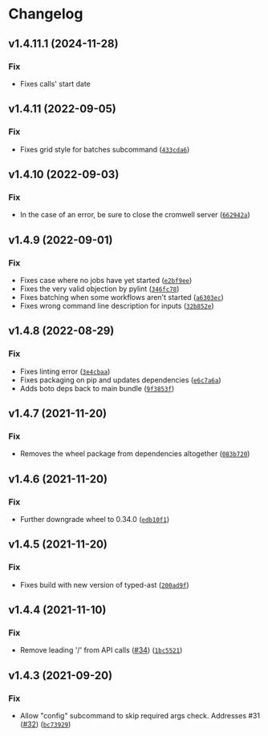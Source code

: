 # Changelog

<!--next-version-placeholder-->

## v1.4.11.1 (2024-11-28)
### Fix
* Fixes calls' start date

## v1.4.11 (2022-09-05)
### Fix
* Fixes grid style for batches subcommand ([`433cda6`](https://github.com/stjudecloud/oliver/commit/433cda622d66f22557b45e2322f65f460766d12c))

## v1.4.10 (2022-09-03)
### Fix
* In the case of an error, be sure to close the cromwell server ([`662942a`](https://github.com/stjudecloud/oliver/commit/662942acc8fe7e5a07d03cac2cb447e1d3a09715))

## v1.4.9 (2022-09-01)
### Fix
* Fixes case where no jobs have yet started ([`e2bf9ee`](https://github.com/stjudecloud/oliver/commit/e2bf9ee8ee3caa07af766bacdb069e1a4a39d5e8))
* Fixes the very valid objection by pylint ([`346fc78`](https://github.com/stjudecloud/oliver/commit/346fc78afe7bea593101f67ad11ff3bf96560f8c))
* Fixes batching when some workflows aren't started ([`a6303ec`](https://github.com/stjudecloud/oliver/commit/a6303ec5a91ae04014aad34660c2fcb2a6d358aa))
* Fixes wrong command line description for inputs ([`32b852e`](https://github.com/stjudecloud/oliver/commit/32b852e695982c11555de963e5a410b16c99e0a3))

## v1.4.8 (2022-08-29)
### Fix
* Fixes linting error ([`3e4cbaa`](https://github.com/stjudecloud/oliver/commit/3e4cbaad6ec392d26bbf1dfba29e6aa06f419b8a))
* Fixes packaging on pip and updates dependencies ([`e6c7a6a`](https://github.com/stjudecloud/oliver/commit/e6c7a6aaf16b955d1baed7a5df78ea3f49600693))
* Adds boto deps back to main bundle ([`9f3853f`](https://github.com/stjudecloud/oliver/commit/9f3853ffdedff4a90da8c14aeeb505407f1e357b))

## v1.4.7 (2021-11-20)
### Fix
* Removes the wheel package from dependencies altogether ([`083b720`](https://github.com/stjudecloud/oliver/commit/083b7209bd45a2f1cc4ac51b8226498b0bb4af56))

## v1.4.6 (2021-11-20)
### Fix
* Further downgrade wheel to 0.34.0 ([`edb10f1`](https://github.com/stjudecloud/oliver/commit/edb10f1ad5023cffe6322b3f360f33a0fdb6bce5))

## v1.4.5 (2021-11-20)
### Fix
* Fixes build with new version of typed-ast ([`200ad9f`](https://github.com/stjudecloud/oliver/commit/200ad9ff74a03628e6c4ce913a6c2c139348968a))

## v1.4.4 (2021-11-10)
### Fix
* Remove leading '/' from API calls ([#34](https://github.com/stjudecloud/oliver/issues/34)) ([`1bc5521`](https://github.com/stjudecloud/oliver/commit/1bc552147d5c7f0c37b223c76d9a7afe006da0ac))

## v1.4.3 (2021-09-20)
### Fix
* Allow "config" subcommand to skip required args check. Addresses #31 ([#32](https://github.com/stjudecloud/oliver/issues/32)) ([`bc73929`](https://github.com/stjudecloud/oliver/commit/bc739298082b8631cff52096f9658684b8cd11ce))
